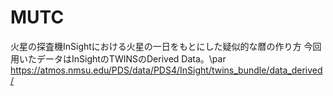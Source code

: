 # MUTC

火星の探査機InSightにおける火星の一日をもとにした疑似的な暦の作り方
今回用いたデータはInSightのTWINSのDerived Data。\par
<https://atmos.nmsu.edu/PDS/data/PDS4/InSight/twins_bundle/data_derived/>
